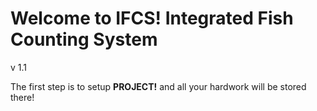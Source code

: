    # Welcome to IFCS! Integrated Fish Counting System
v 1.1

The first step is to setup **PROJECT!** and all your hardwork will be stored there!

